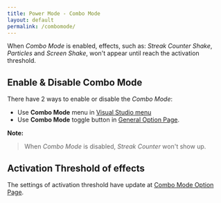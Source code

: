```yaml
---
title: Power Mode - Combo Mode
layout: default
permalink: /combomode/
---
```


When *Combo Mode* is enabled, effects, such as: *Streak Counter Shake*, *Particles* and *Screen Shake*, won't appear until reach the activation threshold.

## **Enable** & **Disable** Combo Mode
There have 2 ways to enable or disable the *Combo Mode*:
* Use **Combo Mode** menu in [Visual Studio menu](../menu)
* Use **Combo Mode** toggle button in [General Option Page](../options/general/).

**Note:**

> When *Combo Mode* is disabled, *Streak Counter* won't show up.

## **Activation Threshold** of effects
The settings of activation threshold have update at [Combo Mode Option Page](../options/combomode/).
